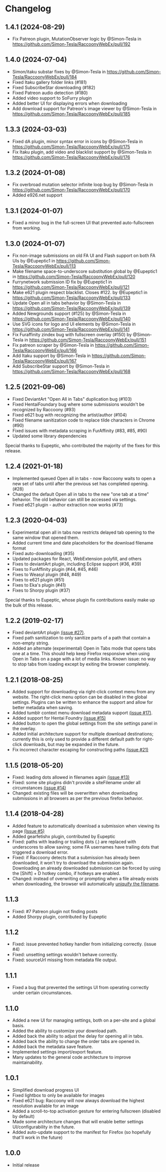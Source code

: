 # Changelog

## 1.4.1 (2024-08-29)

-   Fix Patreon plugin, MutationObserver logic by @Simon-Tesla in https://github.com/Simon-Tesla/RaccoonyWebEx/pull/192

## 1.4.0 (2024-07-04)

-   Simon/itaku substar fixes by @Simon-Tesla in https://github.com/Simon-Tesla/RaccoonyWebEx/pull/184
-   Fixed Itaku gallery folder links (#181)
-   Fixed SubscribeStar downloading (#182)
-   Fixed Patreon audio detection (#180)
-   Added video support to SoFurry plugin
-   Added better UI for displaying errors when downloading
-   Add download support for Patreon's image viewer by @Simon-Tesla in https://github.com/Simon-Tesla/RaccoonyWebEx/pull/185

## 1.3.3 (2024-03-03)

-   Fixed dA plugin, minor syntax error in icons by @Simon-Tesla in https://github.com/Simon-Tesla/RaccoonyWebEx/pull/175
-   Fix Itaku plugin, add video and blacklist support by @Simon-Tesla in https://github.com/Simon-Tesla/RaccoonyWebEx/pull/176

## 1.3.2 (2024-01-08)

-   Fix overbroad mutation selector infinite loop bug by @Simon-Tesla in https://github.com/Simon-Tesla/RaccoonyWebEx/pull/170
-   Added e926.net support

## 1.3.1 (2024-01-07)

-   Fixed a minor bug in the full-screen UI that prevented auto-fullscreen from working.

## 1.3.0 (2024-01-07)

-   Fix non-image submissions on old FA UI and Flash support on both FA UIs by @Eupeptic1 in https://github.com/Simon-Tesla/RaccoonyWebEx/pull/113
-   Make filename space-to-underscore substitution global by @Eupeptic1 in https://github.com/Simon-Tesla/RaccoonyWebEx/pull/120
-   Furrynetwork submission ID fix by @Eupeptic1 in https://github.com/Simon-Tesla/RaccoonyWebEx/pull/121
-   Make e621 plugin respect blacklist. Closes #122. by @Eupeptic1 in https://github.com/Simon-Tesla/RaccoonyWebEx/pull/133
-   Update Open all in tabs behavior by @Simon-Tesla in https://github.com/Simon-Tesla/RaccoonyWebEx/pull/139
-   Added Newgrounds support (#125) by @Simon-Tesla in https://github.com/Simon-Tesla/RaccoonyWebEx/pull/140
-   Use SVG icons for logo and UI elements by @Simon-Tesla in https://github.com/Simon-Tesla/RaccoonyWebEx/pull/141
-   Fix Furaffinity zindex bug with fullscreen overlay (#150) by @Simon-Tesla in https://github.com/Simon-Tesla/RaccoonyWebEx/pull/151
-   Fix patreon scraper by @Simon-Tesla in https://github.com/Simon-Tesla/RaccoonyWebEx/pull/166
-   Add Itaku support by @Simon-Tesla in https://github.com/Simon-Tesla/RaccoonyWebEx/pull/167
-   Add SubscribeStar support by @Simon-Tesla in https://github.com/Simon-Tesla/RaccoonyWebEx/pull/168

## 1.2.5 (2021-09-06)

-   Fixed DeviantArt "Open All in Tabs" duplication bug (#103)
-   Fixed HentaiFoundary bug where some submissions wouldn't be recognized by Raccoony (#93)
-   Fixed e621 bug with recognizing the artist/author (#104)
-   Fixed filename sanitization code to replace tilde characters in Chrome (#90)
-   Fixed issues with metadata scraping in FurAffinity (#83, #85, #90)
-   Updated some library dependencies

Special thanks to Eupeptic, who contributed the majority of the fixes for this release.

## 1.2.4 (2021-01-18)

-   Implemented queued Open all in tabs - now Raccoony waits to open a new set of tabs until after the previous set has completed opening. (#28)
-   Changed the default Open all in tabs to the new "one tab at a time" behavior. The old behavior can still be accessed via settings.
-   Fixed e621 plugin - author extraction now works (#73)

## 1.2.3 (2020-04-03)

-   Experimental open all in tabs now restricts delayed tab opening to the same window that opened them.
-   Added current time and date placeholders for the download filename format
-   Fixed auto-downloading (#35)
-   Updated packages for React, WebExtension polyfill, and others
-   Fixes to deviantArt plugin, including Eclipse support (#36, #39)
-   Fixes to FurAffinity plugin (#44, #45, #46)
-   Fixes to Weasyl plugin (#48, #49)
-   Fixes to e621 plugin (#51)
-   Fixes to Eka's plugin (#41)
-   Fixes to Shorpy plugin (#37)

Special thanks to Eupeptic, whose plugin fix contributions easily make up the bulk of this release.

## 1.2.2 (2019-02-17)

-   Fixed deviantArt plugin [(issue #27)](https://github.com/Simon-Tesla/RaccoonyWebEx/issues/27).
-   Fixed path sanitization to only sanitize parts of a path that contain a non-empty string.
-   Added an alternate (experimental) Open in Tabs mode that opens tabs one at a time. This should help keep Firefox responsive when using Open in Tabs on a page with a lot of media links. Known issue: no way to stop tabs from loading except by exiting the browser completely.

## 1.2.1 (2018-08-25)

-   Added support for downloading via right-click context menu from any website. The right-click menu option can be disabled in the global settings. Plugins can be written to enhance the support and allow for better metadata when saving.
-   Added tumblr context menu download metadata support [(issue #17)](https://github.com/Simon-Tesla/RaccoonyWebEx/issues/17).
-   Added support for Hentai Foundry [(issue #15)](https://github.com/Simon-Tesla/RaccoonyWebEx/issues/15)
-   Added button to open the global settings from the site settings panel in the overlay.
-   Added initial architecture support for multiple download destinations; currently this is only used to provide a different default path for right-click downloads, but may be expanded in the future.
-   Fix incorrect character escaping for constructing paths [(issue #21)](https://github.com/Simon-Tesla/RaccoonyWebEx/issues/21)

## 1.1.5 (2018-05-20)

-   Fixed: leading dots allowed in filenames again [(issue #13)](https://github.com/Simon-Tesla/RaccoonyWebEx/issues/13)
-   Fixed: some site plugins didn't provide a siteFilename under all circumstances [(issue #14)](https://github.com/Simon-Tesla/RaccoonyWebEx/issues/14)
-   Changed: existing files will be overwritten when downloading submissions in all browsers as per the previous firefox behavior.

## 1.1.4 (2018-04-28)

-   Added feature to automatically download a submission when viewing its page [(Issue #5)](https://github.com/Simon-Tesla/RaccoonyWebEx/issues/5)
-   Added gearfetishx plugin, contributed by Eupeptic
-   Fixed: paths with leading or trailing dots (.) are replaced with underscores to allow saving; some FA usernames have trailing dots that triggered a download error.
-   Fixed: if Raccoony detects that a submission has already been downloaded, it won't try to download the submission again. Downloading an already downloaded submission can be forced by using the [Shift] + D hotkey combo, if hotkeys are enabled.
-   Changed: instead of overwriting or prompting when a file already exists when downloading, the browser will automatically [uniquify the filename](https://developer.mozilla.org/en-US/Add-ons/WebExtensions/API/downloads/FilenameConflictAction).

## 1.1.3

-   Fixed: #7 Patreon plugin not finding posts
-   Added Shorpy plugin, contributed by Eupeptic

## 1.1.2

-   Fixed: issue prevented hotkey handler from initializing correctly. (issue #4)
-   Fixed: unsetting settings wouldn't behave correctly.
-   Fixed: sourceUrl missing from metadata file output.

## 1.1.1

-   Fixed a bug that prevented the settings UI from operating correctly under certain circumstances.

## 1.1.0

-   Added a new UI for managing settings, both on a per-site and a global basis.
-   Added the ability to customize your download path.
-   Added back the ability to adjust the delay for opening all in tabs.
-   Added back the ability to change the order tabs are opened in.
-   Added back the metadata save feature.
-   Implemented settings import/export feature.
-   Many updates to the general code architecture to improve maintainability.

## 1.0.1

-   Simplified download progress UI
-   Fixed lightbox to only be available for images
-   Fixed e621 bug: Raccoony will now always download the highest resolution available for an image
-   Added a scroll-to-top activation gesture for entering fullscreen (disabled by default)
-   Made some architecture changes that will enable better settings UI/configurability in the future.
-   Added auto-update support to the manifest for Firefox (so hopefully that'll work in the future)

## 1.0.0

-   Initial release

